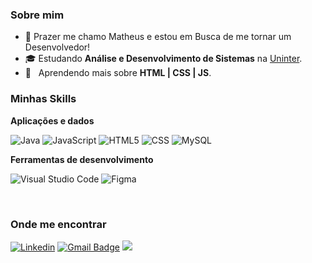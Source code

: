 <h3>Sobre mim</h3>

- 🤔 Prazer me chamo Matheus e estou em Busca de me tornar um Desenvolvedor!
- 🎓 Estudando **Análise e Desenvolvimento de Sistemas** na <a href="https://www.uninter.com">Uninter</a>.
- 🌱 &nbsp; Aprendendo mais sobre **HTML | CSS | JS**.

<h3>Minhas Skills</h3>

**Aplicações e dados**

![Java](https://img.shields.io/badge/-Java-333333?style=flat&logo=Java&logoColor=007396)
![JavaScript](https://img.shields.io/badge/-JavaScript-333333?style=flat&logo=javascript)
![HTML5](https://img.shields.io/badge/-HTML5-333333?style=flat&logo=HTML5)
![CSS](https://img.shields.io/badge/-CSS-333333?style=flat&logo=CSS3&logoColor=1572B6)
![MySQL](https://img.shields.io/badge/-MySQL-333333?style=flat&logo=mysql)


**Ferramentas de desenvolvimento**

![Visual Studio Code](https://img.shields.io/badge/-Visual%20Studio%20Code-333333?style=flat&logo=visual-studio-code&logoColor=007ACC)
![Figma](https://img.shields.io/badge/-Figma-333333?style=flat&logo=figma&logoColor=007ACC)

<br/>

<h3>Onde me encontrar</h3>

[![Linkedin](https://img.shields.io/badge/-Matheus-blue?style=flat-square&logo=Linkedin&logoColor=white&link=https://www.linkedin.com/in/mathluna/)](https://www.linkedin.com/in/mathluna/)
[![Gmail Badge](https://img.shields.io/badge/-srmatheus6162@email.com-006bed?style=flat-square&logo=Gmail&logoColor=white&link=mailto:SEU-EMAIL)](mailto:srmatheus6162@gmail.com)
<a href='https://github.com/MathOlavoLuna'><img src='https://www.shareicon.net/data/32x32/2015/10/06/113528_share_512x512.png'></a>
